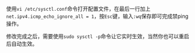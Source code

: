 使用`vi /etc/sysctl.conf`命令打开配置文件，在最后一行加上`net.ipv4.icmp_echo_ignore_all = 1`，按`Esc`键，输入`:wq`保存即可完成禁ping操作。

修改完成之后，需要使用`sudo sysctl -p`命令让它实时生效，当然你也可以重启后自动生效。
